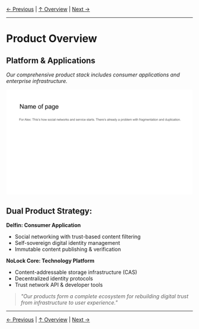 [← Previous](slide05.md) | [↑ Overview](../README.md) | [Next →](slide07.md)

---

# Product Overview

## Platform & Applications

*Our comprehensive product stack includes consumer applications and enterprise infrastructure.*

![Product Overview](../images/slide7.png)


## Dual Product Strategy:

**Delfin: Consumer Application**
- Social networking with trust-based content filtering
- Self-sovereign digital identity management
- Immutable content publishing & verification

**NoLock Core: Technology Platform**
- Content-addressable storage infrastructure (CAS)
- Decentralized identity protocols
- Trust network API & developer tools

> *"Our products form a complete ecosystem for rebuilding digital trust from infrastructure to user experience."*



---

[← Previous](slide05.md) | [↑ Overview](../README.md) | [Next →](slide07.md)

